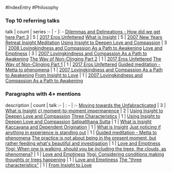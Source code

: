 #IndexEntry #Philosophy

### Top 10 referring talks
talk | count | series
:- | - |: -
<a data-href="Dilemmas and Delineations - How did we get here Part 3" href="Dilemmas+and+Delineations+-+How+did+we+get+here+Part+3" class="internal-link" target="_blank" rel="noopener">Dilemmas and Delineations - How did we get here Part 3</a> | 5 | <a data-href="2017 Eros Unfettered" href="2017+Eros+Unfettered" class="internal-link" target="_blank" rel="noopener">2017 Eros Unfettered</a>
<a data-href="What is Insight" href="What+is+Insight" class="internal-link" target="_blank" rel="noopener">What is Insight</a> | 5 | <a data-href="2007 New Years Retreat Insight Meditation" href="2007+New+Years+Retreat+Insight+Meditation" class="internal-link" target="_blank" rel="noopener">2007 New Years Retreat Insight Meditation</a>
<a data-href="Using Insight to Deepen Love and Compassion" href="Using+Insight+to+Deepen+Love+and+Compassion" class="internal-link" target="_blank" rel="noopener">Using Insight to Deepen Love and Compassion</a> | 3 | <a data-href="2008 Lovingkindness and Compassion As a Path to Awakening" href="2008+Lovingkindness+and+Compassion+As+a+Path+to+Awakening" class="internal-link" target="_blank" rel="noopener">2008 Lovingkindness and Compassion As a Path to Awakening</a>
<a data-href="Love and Emptiness" href="Love+and+Emptiness" class="internal-link" target="_blank" rel="noopener">Love and Emptiness</a> | 3 | <a data-href="2007 Lovingkindness and Compassion As a Path to Awakening" href="2007+Lovingkindness+and+Compassion+As+a+Path+to+Awakening" class="internal-link" target="_blank" rel="noopener">2007 Lovingkindness and Compassion As a Path to Awakening</a>
<a data-href="The Way of Non-Clinging Part 2" href="The+Way+of+Non-Clinging+Part+2" class="internal-link" target="_blank" rel="noopener">The Way of Non-Clinging Part 2</a> | 1 | <a data-href="2017 Eros Unfettered" href="2017+Eros+Unfettered" class="internal-link" target="_blank" rel="noopener">2017 Eros Unfettered</a>
<a data-href="The Way of Non-Clinging Part 1" href="The+Way+of+Non-Clinging+Part+1" class="internal-link" target="_blank" rel="noopener">The Way of Non-Clinging Part 1</a> | 1 | <a data-href="2017 Eros Unfettered" href="2017+Eros+Unfettered" class="internal-link" target="_blank" rel="noopener">2017 Eros Unfettered</a>
<a data-href="Guided meditation - Metta to phenomena" href="Guided+meditation+-+Metta+to+phenomena" class="internal-link" target="_blank" rel="noopener">Guided meditation - Metta to phenomena</a> | 1 | <a data-href="2007 Lovingkindness and Compassion As a Path to Awakening" href="2007+Lovingkindness+and+Compassion+As+a+Path+to+Awakening" class="internal-link" target="_blank" rel="noopener">2007 Lovingkindness and Compassion As a Path to Awakening</a>
<a data-href="From Insight to Love" href="From+Insight+to+Love" class="internal-link" target="_blank" rel="noopener">From Insight to Love</a> | 1 | <a data-href="2007 Lovingkindness and Compassion As a Path to Awakening" href="2007+Lovingkindness+and+Compassion+As+a+Path+to+Awakening" class="internal-link" target="_blank" rel="noopener">2007 Lovingkindness and Compassion As a Path to Awakening</a>

### Paragraphs with 4+ mentions
description | count | talk
:- | : - | :-
<a aria-label-position="top" aria-label="What is Insight > Moving towards the Unfabracticated" data-href="What is Insight#Moving towards the Unfabracticated" href="What+is+Insight#Moving+towards+the+Unfabracticated" class="internal-link" target="_blank" rel="noopener">Moving towards the Unfabracticated</a> | 3 | <a data-href="What is Insight" href="What+is+Insight" class="internal-link" target="_blank" rel="noopener">What is Insight</a>
<a aria-label-position="top" aria-label="Using Insight to Deepen Love and Compassion > c moment-to-moment impermanence" data-href="Using Insight to Deepen Love and Compassion#c moment-to-moment impermanence" href="Using+Insight+to+Deepen+Love+and+Compassion#c+moment-to-moment+impermanence" class="internal-link" target="_blank" rel="noopener">c) moment-to-moment impermanence</a> | 2 | <a data-href="Using Insight to Deepen Love and Compassion" href="Using+Insight+to+Deepen+Love+and+Compassion" class="internal-link" target="_blank" rel="noopener">Using Insight to Deepen Love and Compassion</a>
<a aria-label-position="top" aria-label="Using Insight to Deepen Love and Compassion > Three Characteristics" data-href="Using Insight to Deepen Love and Compassion#Three Characteristics" href="Using+Insight+to+Deepen+Love+and+Compassion#Three+Characteristics" class="internal-link" target="_blank" rel="noopener">Three Characteristics</a> | 1 | <a data-href="Using Insight to Deepen Love and Compassion" href="Using+Insight+to+Deepen+Love+and+Compassion" class="internal-link" target="_blank" rel="noopener">Using Insight to Deepen Love and Compassion</a>
<a aria-label-position="top" aria-label="What is Insight > Satipatthana Sutta" data-href="What is Insight#Satipatthana Sutta" href="What+is+Insight#Satipatthana+Sutta" class="internal-link" target="_blank" rel="noopener">Satipatthana Sutta</a> | 1 | <a data-href="What is Insight" href="What+is+Insight" class="internal-link" target="_blank" rel="noopener">What is Insight</a>
<a aria-label-position="top" aria-label="What is Insight > Kaccayana and Dependent Origination" data-href="What is Insight#Kaccayana and Dependent Origination" href="What+is+Insight#Kaccayana+and+Dependent+Origination" class="internal-link" target="_blank" rel="noopener">Kaccayana and Dependent Origination</a> | 1 | <a data-href="What is Insight" href="What+is+Insight" class="internal-link" target="_blank" rel="noopener">What is Insight</a>
<a aria-label-position="top" aria-label="Guided meditation - Metta to phenomena > Just noticing if anything in experience is standing out" data-href="Guided meditation - Metta to phenomena#Just noticing if anything in experience is standing out" href="Guided+meditation+-+Metta+to+phenomena#Just+noticing+if+anything+in+experience+is+standing+out" class="internal-link" target="_blank" rel="noopener">Just noticing if anything in experience is standing out</a> | 1 | <a data-href="Guided meditation - Metta to phenomena" href="Guided+meditation+-+Metta+to+phenomena" class="internal-link" target="_blank" rel="noopener">Guided meditation - Metta to phenomena</a>
<a aria-label-position="top" aria-label="Love and Emptiness > The practice is not about being in the present moment but rather feeding whats beautiful and investigation" data-href="Love and Emptiness#The practice is not about being in the present moment but rather feeding what's beautiful and investigation" href="Love+and+Emptiness#The+practice+is+not+about+being+in+the+present+moment+but+rather+feeding+what%27s+beautiful+and+investigation" class="internal-link" target="_blank" rel="noopener">The practice is not about being in the present moment, but rather feeding what&#x27;s beautiful and investigation</a> | 1 | <a data-href="Love and Emptiness" href="Love+and+Emptiness" class="internal-link" target="_blank" rel="noopener">Love and Emptiness</a>
<a aria-label-position="top" aria-label="Love and Emptiness > Yogi When one is walking should you be including the trees the clouds as phenomena" data-href="Love and Emptiness#Yogi When one is walking should you be including the trees the clouds as phenomena" href="Love+and+Emptiness#Yogi+When+one+is+walking+should+you+be+including+the+trees+the+clouds+as+phenomena" class="internal-link" target="_blank" rel="noopener">Yogi: When one is walking, should you be including the trees, the clouds, as phenomena?</a> | 1 | <a data-href="Love and Emptiness" href="Love+and+Emptiness" class="internal-link" target="_blank" rel="noopener">Love and Emptiness</a>
<a aria-label-position="top" aria-label="Love and Emptiness > Yogi Considering conditions making thoughts or trees happening" data-href="Love and Emptiness#Yogi Considering conditions making thoughts or trees happening" href="Love+and+Emptiness#Yogi+Considering+conditions+making+thoughts+or+trees+happening" class="internal-link" target="_blank" rel="noopener">Yogi: Considering conditions making thoughts or trees happening</a> | 1 | <a data-href="Love and Emptiness" href="Love+and+Emptiness" class="internal-link" target="_blank" rel="noopener">Love and Emptiness</a>
<a aria-label-position="top" aria-label="From Insight to Love > The three characteristics" data-href="From Insight to Love#The three characteristics" href="From+Insight+to+Love#The+%22three+characteristics%22" class="internal-link" target="_blank" rel="noopener">The &quot;three characteristics&quot;</a> | 1 | <a data-href="From Insight to Love" href="From+Insight+to+Love" class="internal-link" target="_blank" rel="noopener">From Insight to Love</a>

